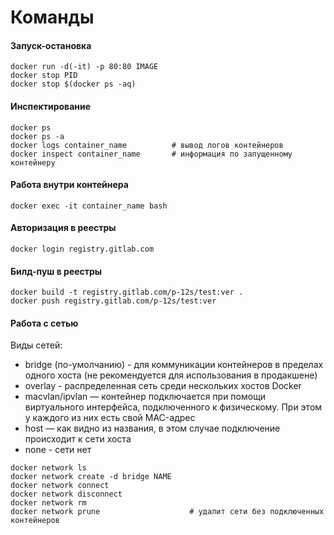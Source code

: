 # Команды

#### Запуск-остановка
```
docker run -d(-it) -p 80:80 IMAGE
docker stop PID
docker stop $(docker ps -aq) 
```

#### Инспектирование
```
docker ps
docker ps -a
docker logs container_name          # вывод логов контейнеров
docker inspect container_name       # информация по запущенному контейнеру
```

#### Работа внутри контейнера
```
docker exec -it container_name bash
```

#### Авторизация в реестры
```
docker login registry.gitlab.com
```

#### Билд-пуш в реестры
```
docker build -t registry.gitlab.com/p-12s/test:ver .
docker push registry.gitlab.com/p-12s/test:ver
```

#### Работа с сетью
Виды сетей:
- bridge (по-умолчанию) - для коммуникации контейнеров в пределах одного хоста (не рекомендуется для использования в продакшене)
- overlay - распределенная сеть среди нескольких хостов Docker
- macvlan/ipvlan — контейнер подключается при помощи виртуального интерфейса, подключенного к физическому. При этом у каждого из них есть свой MAC-адрес
- host — как видно из названия, в этом случае подключение происходит к сети хоста
- none - сети нет

```
docker network ls
docker network create -d bridge NAME 
docker network connect
docker network disconnect 
docker network rm
docker network prune                    # удалит сети без подключенных контейнеров
```